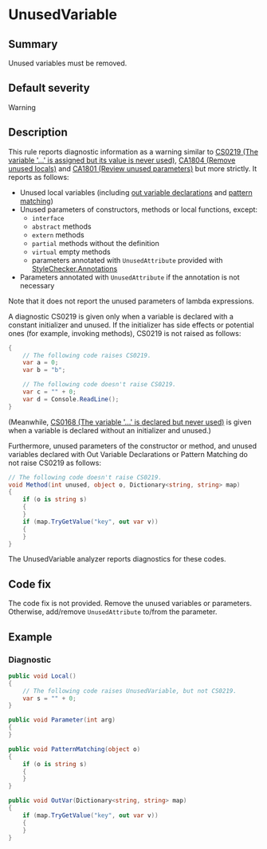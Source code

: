 # UnusedVariable

## Summary

Unused variables must be removed.

## Default severity

Warning

## Description

This rule reports diagnostic information as a warning similar to
[CS0219 (The variable '...' is assigned but its value is never used)][cs0219],
[CA1804 (Remove unused locals)][ca1804] and
[CA1801 (Review unused parameters)][ca1801] but more strictly.
It reports as follows:

- Unused local variables (including [out variable declarations][out-var]
  and [pattern matching][pattern-matching])
- Unused parameters of constructors, methods or local functions, except:
  - `interface`
  - `abstract` methods
  - `extern` methods
  - `partial` methods without the definition
  - `virtual` empty methods
  - parameters annotated with `UnusedAttribute` provided with
    [StyleChecker.Annotations][stylechecker-annotations]
- Parameters annotated with `UnusedAttribute` if the annotation is
  not necessary

Note that it does not report the unused parameters of lambda expressions.

A diagnostic CS0219 is given only when a variable is declared with
a constant initializer and unused. If the initializer has side effects
or potential ones (for example, invoking methods),
CS0219 is not raised as follows:

```csharp
{
    // The following code raises CS0219.
    var a = 0;
    var b = "b";

    // The following code doesn't raise CS0219.
    var c = "" + 0;
    var d = Console.ReadLine();
}
```

(Meanwhile, [CS0168 (The variable '...' is declared but never used)][cs0168]
is given when a variable is declared without an initializer and unused.)

Furthermore, unused parameters of the constructor or method,
and unused variables declared with Out Variable Declarations or
Pattern Matching
do not raise CS0219 as follows:

```csharp
// The following code doesn't raise CS0219.
void Method(int unused, object o, Dictionary<string, string> map)
{
    if (o is string s)
    {
    }
    if (map.TryGetValue("key", out var v))
    {
    }
}
```

The UnusedVariable analyzer reports diagnostics for these codes.

## Code fix

The code fix is not provided. Remove the unused variables or parameters.
Otherwise, add/remove `UnusedAttribute` to/from the parameter.

## Example

### Diagnostic

```csharp
public void Local()
{
    // The following code raises UnusedVariable, but not CS0219.
    var s = "" + 0;
}

public void Parameter(int arg)
{
}

public void PatternMatching(object o)
{
    if (o is string s)
    {
    }
}

public void OutVar(Dictionary<string, string> map)
{
    if (map.TryGetValue("key", out var v))
    {
    }
}
```

[cs0168]:
  https://docs.microsoft.com/en-us/dotnet/csharp/misc/cs0168
[cs0219]:
  https://docs.microsoft.com/en-us/dotnet/csharp/misc/cs0219
[ca1804]:
  https://docs.microsoft.com/en-us/visualstudio/code-quality/ca1804-remove-unused-locals?view=vs-2017
[ca1801]:
  https://docs.microsoft.com/en-us/visualstudio/code-quality/ca1801-review-unused-parameters?view=vs-2017
[out-var]:
  https://github.com/dotnet/csharplang/blob/master/proposals/csharp-7.0/out-var.md
[pattern-matching]:
  https://github.com/dotnet/csharplang/blob/master/proposals/csharp-7.0/pattern-matching.md
[stylechecker-annotations]:
  https://www.nuget.org/packages/StyleChecker.Annotations/
